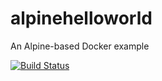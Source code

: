 # alpinehelloworld
An Alpine-based Docker example

[![Build Status](https://26f1-41-66-61-53.eu.ngrok.io/buildStatus/icon?job=Deploiement)](https://26f1-41-66-61-53.eu.ngrok.io/job/Deploiement/)
